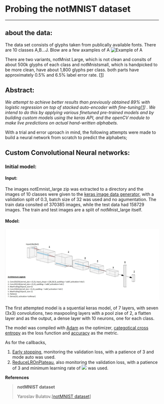 # Probing the notMNIST dataset
---
## about the data:
The data set consists of glyphs taken from publically available fonts. There are 10 classes A,B...J. Blow are a few axamples of A
![Example of A](http://yaroslavvb.com/upload/notMNIST/nmn.png)



There are two variants, notMnist Large, which is not clean and consits of about 500k glyphs of each class and notMnistsmall, which is handpicked to be more clean, have about 1,800 glyphs per class. both parts have approximately 0.5% and 6.5% label error rate. [[1](#blog_dest)] 


## Abstract:
*We attempt to achieve better results than previously obtained 89% with logistic regression on top of stacked auto-encoder with fine-tuning[[1](#blog_dest)] . We intend to do this by applying various finetuned pre-trained models and by building custom models using the keras API, and the openCV module to make live predictions on actual hand-written alphabets.* 


With a trial and error uproach in mind, the following attempts were made to build a neural network from scratch to predict the alphabets;


## Custom Convolutional Neural networks:

### Initial model:

#### Input:

The images notEmnist_large zip was extracted to a directory and the images of 10 classes were given to the [keras image data generator](https://keras.io/api/preprocessing/image/), with a validation split of 0.3, batch size of 32 was used and no agumentation. The train data consited of 370385 images, while the test data had 158729 images. The train and test images are a split of notMnist_large itself.

#### Model:

![attempt 1](attempt1.jpg)

The first attempted model is a squential keras model, of 7 layers, with seven (3x3) convolutions, two maxpooling layers with a pool zise of 2, a flatten layer and as the output, a dense layer with 10 neurons, one for each class.

The model was compiled with [Adam](https://keras.io/api/optimizers/adam/) as the optimizer, [categotical cross entropy](https://keras.io/api/losses/probabilistic_losses/#categoricalcrossentropy-class) as the loss function and [accuracy](https://keras.io/api/metrics/accuracy_metrics/#accuracy-class) as the metric.

As for the callbacks, 

1. [Early stopping](https://keras.io/api/callbacks/early_stopping/), monitoring the validation loss, with a patience of 3 and mode auto was used.
2. [ReduceLROnPlateau](https://keras.io/api/callbacks/reduce_lr_on_plateau/), also monitoring the validation loss, with a patience of 3 and minimum learning rate of <img src="https://render.githubusercontent.com/render/math?math=1.0\times10^{-5}"> was used.


<b>References</b>
<a id='blog_dest'></a>
>**notMNIST dataset**
>
>Yaroslav Bulatov.[[notMNIST dataset](http://yaroslavvb.blogspot.com/2011/09/notmnist-dataset.html)]
